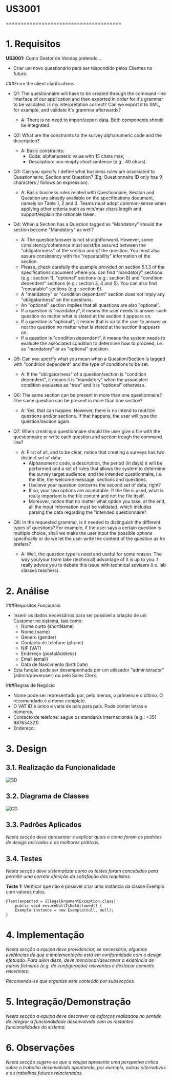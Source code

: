 # US3001
=======================================


# 1. Requisitos



**US3001:** Como Gestor de Vendas pretendo ...

- Criar um novo questionário para ser respondido pelos Clientes no futuro.

###From the client clarifications
* Q1: The questionnaire will have to be created through the command-line interface of our application and then exported in order for it's grammar to be validated. Is my interpretation correct? Can we export it to XML, for example, and validate it's grammar afterwards?
	* A: There is no need to import/export data. Both components should be integrated.

* Q2: What are the constraints to the survey alphanumeric code and the description? 
	* A: Basic constraints:
		* Code: alphanumeric value with 15 chars max;
		* Description: non-empty short sentence (e.g.: 40 chars).

* Q3: Can you specify / define what business rules are associated to Questionnaire, Section and Question? (Eg: Questionnaire ID only has 9 characters / follows an expression).
	* A: Basic business rules related with Questionnaire, Section and Question are already available on the specifications document, namely on Table 1, 2 and 3. Teams must adopt common-sense when applying other criteria such as min/max chars length and support/explain the rationale taken.

* Q4: When a Section has a Question tagged as "Mandatory" should the section become "Mandatory" as well?
	* A: The question/answer is not straightforward. However, some consistency/coherence must exist/be assured between the "obligatoriness" of the section and of the question. You must also assure consistency with the "repeatability" information of the section.
	* Please, check carefully the example provided on section 5.1.3 of the specifications document where you can find "mandatory" sections (e.g.: section 1), "optional" sections (e.g.: section 8) and "condition dependent" sections (e.g.: section 3, 4 and 5). You can also find  "repeatable" sections (e.g.: section 6).
	* A "mandatory" or "condition dependant" section does not imply any "obligatoriness" on the questions.
	* An "optional" section implies that all questions are also "optional".
	* If a question is "mandatory", it means the user needs to answer such question no matter what is stated at the section it appears on.
	* If a question is "optional", it means that is up to the user to answer or not the question no matter what is stated at the section it appears on.
	* If a question is "condition dependent", it means the system needs to evaluate the associated condition to determine how to proceed, i.e. as "mandatory" or as "optional" question.

* Q5: Can you specify what you mean when a Question/Section is tagged with "condition dependent" and the type of conditions to be set.
	* A: If the "obligatoriness" of a question/section is "condition dependent", it means it is "mandatory" when the associated condition evaluates as "true" and it is "optional" otherwise.

* Q6: The same section can be present in more than one questionnaire? The same question can be present in more than one section?
	* A: Yes, that can happen. However, there is no intend to reutilize questions and/or sections. If that happens, the user will type the question/section again.

* Q7: When creating a questionnaire should the user give a file with the questionnaire or write each question and section trough the command line?
	* A: First of all, and to be clear, notice that creating a surveys has two distinct set of data: 
		* Alphanumeric code, a description, the period (in days) it will be performed and a set of rules that allows the system to determine the survey target audience; and
the intended questionnaire, i.e. the title, the welcome message, sections and questions.
		* I believe your question concerns the second set of data, right?
		* If so, your two options are acceptable. If the file is used, what is really important is the file content and not the file itself.
		* Moreover, notice that no matter what option you take, at the end, all the input information must be validated, which includes parsing the data regarding the "intended questionnaire".

* Q8: In the requested grammar, is it needed to distinguish the different types of questions? For example, if the user says a certain question is multiple choice, shall we make the user input the possible options specifically or do we let the user write the content of the question as he prefers?
	* A: Well, the question type is need and useful for some reason. The way you/your team take (technical) advantage of it is up to you. I really advice you to debate this issue with technical advisers (i.e. lab classes teachers).


# 2. Análise

###Requisitos Funcionais
- Inserir os dados necessários para ser possível a criação de um Customer no sistema, tais como:
	- Nome curto (shortName)
	- Nome (name)
	- Género (gender)
	- Contacto de telefone (phone)
	- NIF (VAT)
	- Endereço (postalAddress)
	- Email (email)
	- Data de Nascimento (birthDate)
- Esta função pode ser desempenhada por um utilizador "administrador" (admin/poweruser) ou pelo Sales Clerk.

###Regras de Negócio
- Nome pode ser representado por, pelo menos, o primeiro e o último. O recomendado é o nome completo.
- O VAT ID é único e varia de país para país. Pode conter letras e números.
- Contacto de telefone: segue os standards internacionais (e.g.: +351 987654321)
- Endereço:


# 3. Design

## 3.1. Realização da Funcionalidade

![SD](SD.svg)

## 3.2. Diagrama de Classes

![CD](SSD.svg)

## 3.3. Padrões Aplicados

*Nesta secção deve apresentar e explicar quais e como foram os padrões de design aplicados e as melhores práticas.*

## 3.4. Testes 
*Nesta secção deve sistematizar como os testes foram concebidos para permitir uma correta aferição da satisfação dos requisitos.*

**Teste 1:** Verificar que não é possível criar uma instância da classe Exemplo com valores nulos.

	@Test(expected = IllegalArgumentException.class)
		public void ensureNullIsNotAllowed() {
		Exemplo instance = new Exemplo(null, null);
	}

# 4. Implementação

*Nesta secção a equipa deve providenciar, se necessário, algumas evidências de que a implementação está em conformidade com o design efetuado. Para além disso, deve mencionar/descrever a existência de outros ficheiros (e.g. de configuração) relevantes e destacar commits relevantes;*

*Recomenda-se que organize este conteúdo por subsecções.*

# 5. Integração/Demonstração

*Nesta secção a equipa deve descrever os esforços realizados no sentido de integrar a funcionalidade desenvolvida com as restantes funcionalidades do sistema.*

# 6. Observações

*Nesta secção sugere-se que a equipa apresente uma perspetiva critica sobre o trabalho desenvolvido apontando, por exemplo, outras alternativas e ou trabalhos futuros relacionados.*



